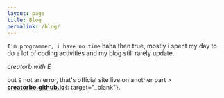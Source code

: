 ```yaml
---
layout: page
title: Blog
permalink: /blog/
---
```


`I'm programmer, i have no time` haha then true, mostly i spent my day to do a lot of coding activities and my blog still rarely update.

_creatorb with E_

but `E` not an error, that's official site live on another part > [**creatorbe.github.io**](https://creatorbe.github.io){: target="_blank"}.